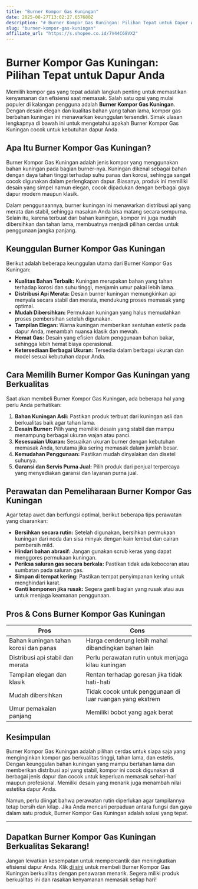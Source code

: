```yaml
---
title: "Burner Kompor Gas Kuningan"
date: 2025-08-27T13:02:27.657680Z
description: "# Burner Kompor Gas Kuningan: Pilihan Tepat untuk Dapur Anda..."
slug: "burner-kompor-gas-kuningan"
affiliate_url: "https://s.shopee.co.id/7V44C68VX2"
---
```

# Burner Kompor Gas Kuningan: Pilihan Tepat untuk Dapur Anda

Memilih kompor gas yang tepat adalah langkah penting untuk memastikan kenyamanan dan efisiensi saat memasak. Salah satu opsi yang mulai populer di kalangan pengguna adalah **Burner Kompor Gas Kuningan**. Dengan desain elegan dan kualitas bahan yang tahan lama, kompor gas berbahan kuningan ini menawarkan keunggulan tersendiri. Simak ulasan lengkapnya di bawah ini untuk mengetahui apakah Burner Kompor Gas Kuningan cocok untuk kebutuhan dapur Anda.

## Apa Itu Burner Kompor Gas Kuningan?

Burner Kompor Gas Kuningan adalah jenis kompor yang menggunakan bahan kuningan pada bagian burner-nya. Kuningan dikenal sebagai bahan dengan daya tahan tinggi terhadap suhu panas dan korosi, sehingga sangat cocok digunakan dalam perlengkapan dapur. Biasanya, produk ini memiliki desain yang simpel namun elegan, cocok dipadukan dengan berbagai gaya dapur modern maupun klasik.

Dalam penggunaannya, burner kuningan ini menawarkan distribusi api yang merata dan stabil, sehingga masakan Anda bisa matang secara sempurna. Selain itu, karena terbuat dari bahan kuningan, kompor ini juga mudah dibersihkan dan tahan lama, membuatnya menjadi pilihan cerdas untuk penggunaan jangka panjang.

## Keunggulan Burner Kompor Gas Kuningan

Berikut adalah beberapa keunggulan utama dari Burner Kompor Gas Kuningan:

- **Kualitas Bahan Terbaik:** Kuningan merupakan bahan yang tahan terhadap korosi dan suhu tinggi, menjamin umur pakai lebih lama.
- **Distribusi Api Merata:** Desain burner kuningan memungkinkan api menyala secara stabil dan merata, mendukung proses memasak yang optimal.
- **Mudah Dibersihkan:** Permukaan kuningan yang halus memudahkan proses pembersihan setelah digunakan.
- **Tampilan Elegan:** Warna kuningan memberikan sentuhan estetik pada dapur Anda, menambah nuansa klasik dan mewah.
- **Hemat Gas:** Desain yang efisien dalam penggunaan bahan bakar, sehingga lebih hemat biaya operasional.
- **Ketersediaan Berbagai Ukuran:** Tersedia dalam berbagai ukuran dan model sesuai kebutuhan dapur Anda.

## Cara Memilih Burner Kompor Gas Kuningan yang Berkualitas

Saat akan membeli Burner Kompor Gas Kuningan, ada beberapa hal yang perlu Anda perhatikan:

1. **Bahan Kuningan Asli:** Pastikan produk terbuat dari kuningan asli dan berkualitas baik agar tahan lama.
2. **Desain Burner:** Pilih yang memiliki desain yang stabil dan mampu menampung berbagai ukuran wajan atau panci.
3. **Kesesuaian Ukuran:** Sesuaikan ukuran burner dengan kebutuhan memasak Anda, terutama jika sering memasak dalam jumlah besar.
4. **Kemudahan Penggunaan:** Pastikan mudah dinyalakan dan disetel suhunya.
5. **Garansi dan Servis Purna Jual:** Pilih produk dari penjual terpercaya yang menyediakan garansi dan layanan purna jual.

## Perawatan dan Pemeliharaan Burner Kompor Gas Kuningan

Agar tetap awet dan berfungsi optimal, berikut beberapa tips perawatan yang disarankan:

- **Bersihkan secara rutin:** Setelah digunakan, bersihkan permukaan kuningan dari noda dan sisa minyak dengan kain lembut dan cairan pembersih mild.
- **Hindari bahan abrasif:** Jangan gunakan scrub keras yang dapat menggores permukaan kuningan.
- **Periksa saluran gas secara berkala:** Pastikan tidak ada kebocoran atau sumbatan pada saluran gas.
- **Simpan di tempat kering:** Pastikan tempat penyimpanan kering untuk menghindari karat.
- **Ganti komponen jika rusak:** Segera ganti bagian yang rusak atau aus untuk menjaga keamanan penggunaan.

## Pros & Cons Burner Kompor Gas Kuningan

| **Pros** | **Cons** |
|---------------------------|------------------------------|
| Bahan kuningan tahan korosi dan panas | Harga cenderung lebih mahal dibandingkan bahan lain |
| Distribusi api stabil dan merata | Perlu perawatan rutin untuk menjaga kilau kuningan |
| Tampilan elegan dan klasik | Rentan terhadap goresan jika tidak hati-hati |
| Mudah dibersihkan | Tidak cocok untuk penggunaan di luar ruangan yang ekstrem |
| Umur pemakaian panjang | Memiliki bobot yang agak berat |

## Kesimpulan

Burner Kompor Gas Kuningan adalah pilihan cerdas untuk siapa saja yang menginginkan kompor gas berkualitas tinggi, tahan lama, dan estetis. Dengan keunggulan bahan kuningan yang mampu bertahan lama dan memberikan distribusi api yang stabil, kompor ini cocok digunakan di berbagai jenis dapur dan cocok untuk keperluan memasak sehari-hari maupun profesional. Memiliki desain yang menarik juga menambah nilai estetika dapur Anda.

Namun, perlu diingat bahwa perawatan rutin diperlukan agar tampilannya tetap bersih dan kilap. Jika Anda mencari perpaduan antara fungsi dan gaya dalam satu produk, Burner Kompor Gas Kuningan adalah solusi yang tepat.

---

## Dapatkan Burner Kompor Gas Kuningan Berkualitas Sekarang!

Jangan lewatkan kesempatan untuk mempercantik dan meningkatkan efisiensi dapur Anda. Klik [di sini](https://s.shopee.co.id/7V44C68VX2) untuk membeli Burner Kompor Gas Kuningan berkualitas dengan penawaran menarik. Segera miliki produk berkualitas ini dan rasakan kenyamanan memasak setiap hari!